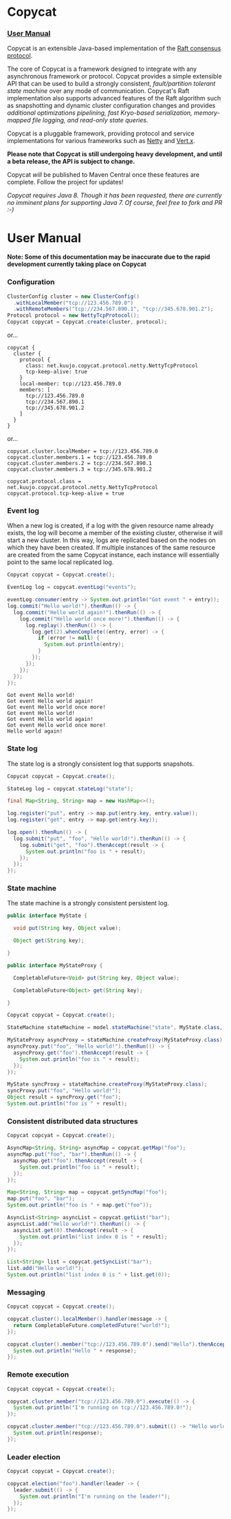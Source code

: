 Copycat
=======

### [User Manual](#user-manual)

Copycat is an extensible Java-based implementation of the
[Raft consensus protocol](https://ramcloud.stanford.edu/wiki/download/attachments/11370504/raft.pdf).

The core of Copycat is a framework designed to integrate with any asynchronous framework
or protocol. Copycat provides a simple extensible API that can be used to build a
strongly consistent, *fault/partition tolerant state machine* over any mode of communication.
Copycat's Raft implementation also supports advanced features of the Raft algorithm such as
snapshotting and dynamic cluster configuration changes and provides *additional optimizations
pipelining, fast Kryo-based serialization, memory-mapped file logging, and read-only state queries.*

Copycat is a pluggable framework, providing protocol and service implementations for
various frameworks such as [Netty](http://netty.io) and [Vert.x](http://vertx.io).

**Please note that Copycat is still undergoing heavy development, and until a beta release,
the API is subject to change.**

Copycat *will* be published to Maven Central once these features are complete. Follow
the project for updates!

*Copycat requires Java 8. Though it has been requested, there are currently no imminent
plans for supporting Java 7. Of course, feel free to fork and PR :-)*

User Manual
===========

**Note: Some of this documentation may be inaccurate due to the rapid development currently
taking place on Copycat**

### Configuration
```java
ClusterConfig cluster = new ClusterConfig()
  .withLocalMember("tcp://123.456.789.0")
  .withRemoteMembers("tcp://234.567.890.1", "tcp://345.678.901.2");
Protocol protocol = new NettyTcpProtocol();
Copycat copycat = Copycat.create(cluster, protocol);
```

or...

```
copycat {
  cluster {
    protocol {
      class: net.kuujo.copycat.protocol.netty.NettyTcpProtocol
      tcp-keep-alive: true
    }
    local-member: tcp://123.456.789.0
    members: [
      tcp://123.456.789.0
      tcp://234.567.890.1
      tcp://345.678.901.2
    ]
  }
}
```

or...

```
copycat.cluster.localMember = tcp://123.456.789.0
copycat.cluster.members.1 = tcp://123.456.789.0
copycat.cluster.members.2 = tcp://234.567.890.1
copycat.cluster.members.3 = tcp://345.678.901.2

copycat.protocol.class = net.kuujo.copycat.protocol.netty.NettyTcpProtocol
copycat.protocol.tcp-keep-alive = true
```

### Event log
When a new log is created, if a log with the given resource name already exists, the log
will become a member of the existing cluster, otherwise it will start a new cluster. In this
way, logs are replicated based on the nodes on which they have been created. If multiple instances
of the same resource are created from the same Copycat instance, each instance will essentially
point to the same local replicated log.
```java
Copycat copycat = Copycat.create();

EventLog log = copycat.eventLog("events");

eventLog.consumer(entry -> System.out.println("Got event " + entry));
log.commit("Hello world!").thenRun(() -> {
  log.commit("Hello world again!").thenRun(() -> {
    log.commit("Hello world once more!").thenRun(() -> {
      log.replay().thenRun(() -> {
        log.get(2).whenComplete((entry, error) -> {
          if (error != null) {
            System.out.println(entry);
          }
        });
      });
    });
  });
});
```

```
Got event Hello world!
Got event Hello world again!
Got event Hello world once more!
Got event Hello world!
Got event Hello world again!
Got event Hello world once more!
Hello world again!
```

### State log
The state log is a strongly consistent log that supports snapshots.

```java
Copycat copycat = Copycat.create();

StateLog log = copycat.stateLog("state");

final Map<String, String> map = new HashMap<>();

log.register("put", entry -> map.put(entry.key, entry.value));
log.register("get", entry -> map.get(entry.key));

log.open().thenRun(() -> {
  log.submit("put", "foo", "Hello world!").thenRun(() -> {
    log.submit("get", "foo").thenAccept(result -> {
      System.out.println("foo is " + result);
    });
  });
});
```

### State machine
The state machine is a strongly consistent persistent log.

```java
public interface MyState {

  void put(String key, Object value);

  Object get(String key);

}
```

```java
public interface MyStateProxy {

  CompletableFuture<Void> put(String key, Object value);

  CompletableFuture<Object> get(String key);

}
```

```java
Copycat copycat = Copycat.create();

StateMachine stateMachine = model.stateMachine("state", MyState.class, new MyInitialState());

MyStateProxy asyncProxy = stateMachine.createProxy(MyStateProxy.class);
asyncProxy.put("foo", "Hello world!").thenRun(() -> {
  asyncProxy.get("foo").thenAccept(result -> {
    System.out.println("foo is " + result);
  });
});

MyState syncProxy = stateMachine.createProxy(MyStateProxy.class);
syncProxy.put("foo", "Hello world!");
Object result = syncProxy.get("foo");
System.out.println("foo is " + result);
```

### Consistent distributed data structures
```java
Copycat copcyat = Copycat.create();

AsyncMap<String, String> asyncMap = copycat.getMap("foo");
asyncMap.put("foo", "bar").thenRun(() -> {
  asyncMap.get("foo").thenAccept(result -> {
    System.out.println("foo is " + result);
  });
});

Map<String, String> map = copycat.getSyncMap("foo");
map.put("foo", "bar");
System.out.println("foo is " + map.get("foo"));

AsyncList<String> asyncList = copycat.getList("bar");
asyncList.add("Hello world!").thenRun(() -> {
  asyncList.get(0).thenAccept(result -> {
    System.out.println("list index 0 is " + result);
  });
});

List<String> list = copycat.getSyncList("bar");
list.add("Hello world!");
System.out.println("list index 0 is " + list.get(0));
```

### Messaging
```java
Copycat copycat = Copycat.create();

copycat.cluster().localMember().handler(message -> {
  return CompletableFuture.completedFuture("world!");
});

copycat.cluster().member("tcp://123.456.789.0").send("Hello").thenAccept(response -> {
  System.out.println("Hello " + response);
});
```

### Remote execution
```java
Copycat copycat = Copycat.create();

copycat.cluster.member("tcp://123.456.789.0").execute(() -> {
  System.out.println("I'm running on tcp://123.456.789.0!");
});

copycat.cluster.member("tcp://123.456.789.0").submit(() -> "Hello world!").thenAccept(response -> {
  System.out.println(response);
});
```

### Leader election
```java
Copycat copycat = Copycat.create();

copycat.election("foo").handler(leader -> {
  leader.submit(() -> {
    System.out.println("I'm running on the leader!");
  });
});
```
